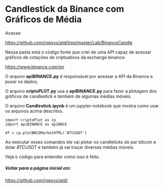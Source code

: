 # Candlestick da Binance com Gráficos de Média

Acesse:

https://github.com/rppsys/atd/tree/master/Lab/BinanceCandle

Nessa pasta está o código fonte que criei de uma API capaz de acessar gráficos de cotações
de criptoativos da exchange binance:

https://www.binance.com/en

O arquivo **apiBINANCE.py** é responsável por acessar a API da Binance e puxar os dados;

O arquivo **criptoPLOT.py** usa a **apiBINANCE.py** para fazer a plotagem dos gráficos de candlestick 
e também de algumas médias móveis.

O arquivo **Candlestick.ipynb** é um jupyter-notebook que mostra como usar os arquivos acima descritos.

    import criptoPlot as cp
    import apiBINANCE as apiBNCE
    
    df = cp.plotBNCEMarketHTML('BTCUSDT')
    
 Ao executar esses comandos ele vai plotar os candleticks do par bitcoin e dolar *BTCUSDT* e também já vai 
 traçar diversas médias móveis. 
 
 Veja o código para entender como isso é feito.
 
 ##### Voltar para a página inicial em: 
 
 https://github.com/rppsys/atd/  
